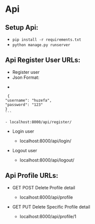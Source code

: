 # Api
## Setup Api:
  - `pip install -r requirements.txt`
  - `python manage.py runserver`
  
## Api Register User URLs:
  - Register user
  -   Json Format:
  -   ```
     {
    "username": "huzefa",
    "password": "123"
    }
    ```

    - localhost:8000/api/register/
    
  - Login  user
    - localhost:8000/api/login/
    
  - Logout user
    - localhost:8000/api/logout/
    
## Api Profile URLs:
  - GET POST Delete Profile detail
    - localhost:8000/api/profile

  - GET PUT Delete Specific Profile detail
     - localhost:8000/api/profile/1
   
    
